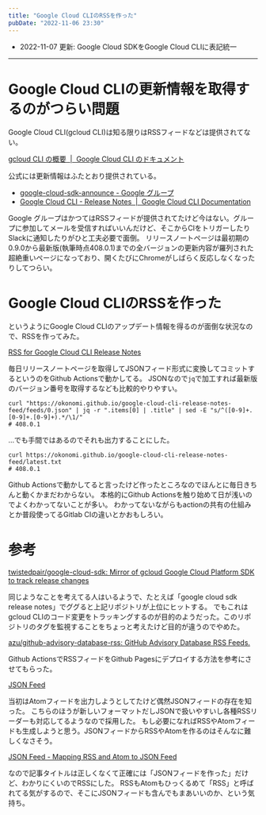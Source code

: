 ```yaml
---
title: "Google Cloud CLIのRSSを作った"
pubDate: "2022-11-06 23:30"
---
```


- 2022-11-07 更新: Google Cloud SDKをGoogle Cloud CLIに表記統一

---

# Google Cloud CLIの更新情報を取得するのがつらい問題

Google Cloud CLI(gcloud CLI)は知る限りはRSSフィードなどは提供されてない。

[gcloud CLI の概要  |  Google Cloud CLI のドキュメント](https://cloud.google.com/sdk/gcloud?hl=ja)

公式には更新情報はふたとおり提供されている。

- [google-cloud-sdk-announce - Google グループ](https://groups.google.com/g/google-cloud-sdk-announce)
- [Google Cloud CLI - Release Notes  |  Google Cloud CLI Documentation](https://cloud.google.com/sdk/docs/release-notes)

Google グループはかつてはRSSフィードが提供されてたけど今はない。グループに参加してメールを受信すればいいんだけど、そこからCIをトリガーしたりSlackに通知したりがひと工夫必要で面倒。
リリースノートページは最初期の0.9.0から最新版(執筆時点408.0.1)までの全バージョンの更新内容が羅列された超絶重いページになっており、開くたびにChromeがしばらく反応しなくなったりしてつらい。

# Google Cloud CLIのRSSを作った

というようにGoogle Cloud CLIのアップデート情報を得るのが面倒な状況なので、RSSを作ってみた。

[RSS for Google Cloud CLI Release Notes](https://okonomi.github.io/google-cloud-cli-release-notes-feed/)

毎日リリースノートページを取得してJSONフィード形式に変換してコミットするというのをGithub Actionsで動かしてる。
JSONなので`jq`で加工すれば最新版のバージョン番号を取得するなども比較的やりやすい。

```
curl "https://okonomi.github.io/google-cloud-cli-release-notes-feed/feeds/0.json" | jq -r ".items[0] | .title" | sed -E "s/^([0-9]+.[0-9]+.[0-9]+).*/\1/"
# 408.0.1
```

…でも手間ではあるのでそれも出力することにした。

```
curl https://okonomi.github.io/google-cloud-cli-release-notes-feed/latest.txt
# 408.0.1
```

Github Actionsで動かしてると言ったけど作ったところなのでほんとに毎日きちんと動くかまだわからない。
本格的にGithub Actionsを触り始めて日が浅いのでよくわかってないことが多い。
わかってないながらもactionの共有の仕組みとか普段使ってるGitlab CIの違いとかおもしろい。

# 参考

[twistedpair/google-cloud-sdk: Mirror of gcloud Google Cloud Platform SDK to track release changes](https://github.com/twistedpair/google-cloud-sdk)

同じようなことを考えてる人はいるようで、たとえば「google cloud sdk release notes」でググると上記リポジトリが上位にヒットする。
でもこれはgcloud CLIのコード変更をトラッキングするのが目的のようだった。このリポジトリのタグを監視することをちょっと考えたけど目的が違うのでやめた。

[azu/github-advisory-database-rss: GitHub Advisory Database RSS Feeds.](https://github.com/azu/github-advisory-database-rss)

Github ActionsでRSSフィードをGithub Pagesにデプロイする方法を参考にさせてもらった。

[JSON Feed](https://www.jsonfeed.org/)

当初はAtomフィードを出力しようとしてたけど偶然JSONフィードの存在を知った。
こちらのほうが新しいフォーマットだしJSONで扱いやすいし各種RSSリーダーも対応してるようなので採用した。
もし必要になればRSSやAtomフィードも生成しようと思う。JSONフィードからRSSやAtomを作るのはそんなに難しくなさそう。

[JSON Feed - Mapping RSS and Atom to JSON Feed](https://www.jsonfeed.org/mappingrssandatom/)

なので記事タイトルは正しくなくて正確には「JSONフィードを作った」だけど、わかりにくいのでRSSにした。
RSSもAtomもひっくるめて「RSS」と呼ばれてる気がするので、そこにJSONフィードも含んでもまあいいのか、という気持ち。

